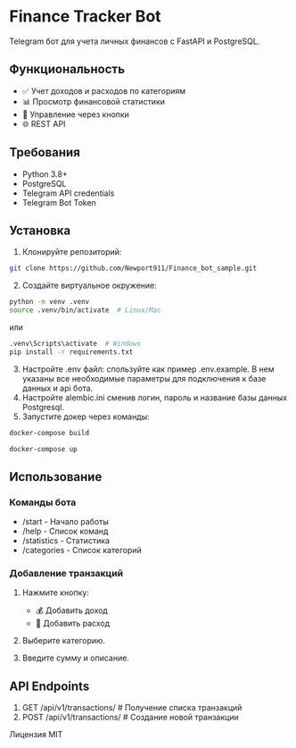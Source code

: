 # Finance Tracker Bot

Telegram бот для учета личных финансов с FastAPI и PostgreSQL.

## Функциональность
- ✅ Учет доходов и расходов по категориям
- 📊 Просмотр финансовой статистики
- 🔘 Управление через кнопки
- 🌐 REST API

## Требования
- Python 3.8+
- PostgreSQL
- Telegram API credentials
- Telegram Bot Token

## Установка

1. Клонируйте репозиторий:
```bash
git clone https://github.com/Newport911/Finance_bot_sample.git
```

2. Создайте виртуальное окружение:
```bash
python -m venv .venv
source .venv/bin/activate  # Linux/Mac
```
или
```bash
.venv\Scripts\activate  # Windows
pip install -r requirements.txt
```
3. Настройте .env файл:
спользуйте как пример .env.example. В нем указаны все необходимые параметры для подключения к базе данных и api бота.
4. Настройте alembic.ini сменив логин, пароль и название базы данных Postgresql.
5. Запустите докер через команды:
```bash
docker-compose build

docker-compose up
```
## Использование

### Команды бота

- /start      - Начало работы
- /help       - Список команд
- /statistics - Статистика 
- /categories - Список категорий

### Добавление транзакций

1. Нажмите кнопку:
   - 💰 Добавить доход
   - 💸 Добавить расход

2. Выберите категорию.

3. Введите сумму и описание.

## API Endpoints
1. GET  /api/v1/transactions/  # Получение списка транзакций
2. POST /api/v1/transactions/  # Создание новой транзакции

Лицензия
MIT
